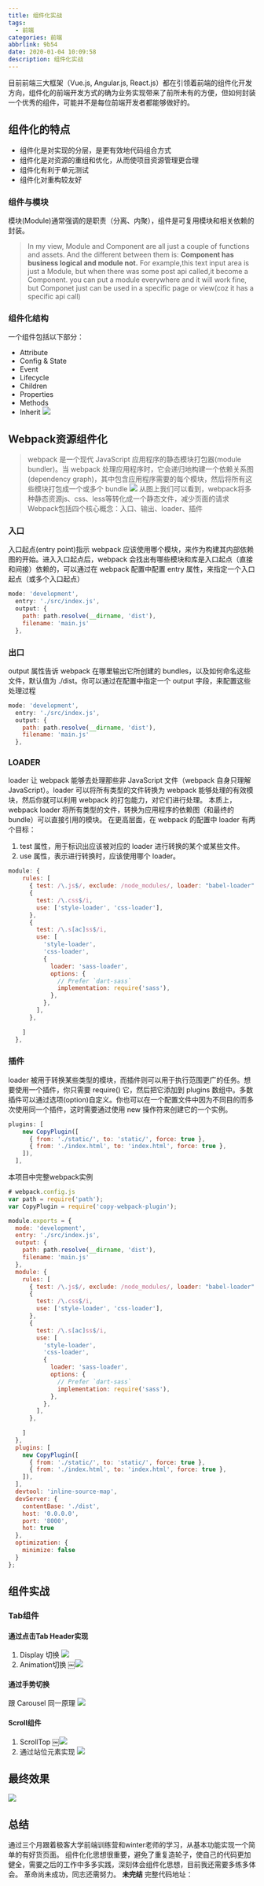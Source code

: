 ```yaml
---
title: 组件化实战
tags:
  - 前端
categories: 前端
abbrlink: 9b54
date: 2020-01-04 10:09:58
description: 组件化实战
---
```

目前前端三大框架（Vue.js, Angular.js, React.js）都在引领着前端的组件化开发方向，组件化的前端开发方式的确为业务实现带来了前所未有的方便，但如何封装一个优秀的组件，可能并不是每位前端开发者都能够做好的。
## 组件化的特点
* 组件化是对实现的分层，是更有效地代码组合方式
* 组件化是对资源的重组和优化，从而使项目资源管理更合理
* 组件化有利于单元测试
* 组件化对重构较友好
### 组件与模块
模块(Module)通常强调的是职责（分离、内聚），组件是可复用模块和相关依赖的封装。
> In my view, Module and Component are all just a couple of functions and assets.
> And the different between them is:
> **Component has business logical and module not.**
> For example,this text input area is just a Module, but when there was some post api called,it become a Component. you can put a module everywhere and it will work fine, but Componet just can be used in a specific page or view(coz it has a specific api call)

### 组件化结构
一个组件包括以下部分：
* Attribute
*  Config & State
* Event
* Lifecycle
* Children
* Properties
* Methods
* Inherit
![][image-1]

## Webpack资源组件化
> webpack 是一个现代 JavaScript 应用程序的静态模块打包器(module bundler)。当 webpack 处理应用程序时，它会递归地构建一个依赖关系图(dependency graph)，其中包含应用程序需要的每个模块，然后将所有这些模块打包成一个或多个 bundle
![][image-2]
从图上我们可以看到，webpack将多种静态资源js、css、less等转化成一个静态文件，减少页面的请求
Webpack包括四个核心概念：入口、输出、loader、插件
### 入口
入口起点(entry point)指示 webpack 应该使用哪个模块，来作为构建其内部依赖图的开始。进入入口起点后，webpack 会找出有哪些模块和库是入口起点（直接和间接）依赖的，可以通过在 webpack 配置中配置 entry 属性，来指定一个入口起点（或多个入口起点）
```js
mode: 'development',
  entry: './src/index.js',
  output: {
    path: path.resolve(__dirname, 'dist'),
    filename: 'main.js'
  },
```
###  出口
output 属性告诉 webpack 在哪里输出它所创建的 bundles，以及如何命名这些文件，默认值为 ./dist。你可以通过在配置中指定一个 output 字段，来配置这些处理过程
```js
mode: 'development',
  entry: './src/index.js',
  output: {
    path: path.resolve(__dirname, 'dist'),
    filename: 'main.js'
  },

```
###  LOADER
loader 让 webpack 能够去处理那些非 JavaScript 文件（webpack 自身只理解 JavaScript）。loader 可以将所有类型的文件转换为 webpack 能够处理的有效模块，然后你就可以利用 webpack 的打包能力，对它们进行处理。
本质上，webpack loader 将所有类型的文件，转换为应用程序的依赖图（和最终的 bundle）可以直接引用的模块。
在更高层面，在 webpack 的配置中 loader 有两个目标：
1. test 属性，用于标识出应该被对应的 loader 进行转换的某个或某些文件。
2. use 属性，表示进行转换时，应该使用哪个 loader。
```js
module: {
    rules: [
      { test: /\.js$/, exclude: /node_modules/, loader: "babel-loader" },
      {
        test: /\.css$/i,
        use: ['style-loader', 'css-loader'],
      },
      {
        test: /\.s[ac]ss$/i,
        use: [
          'style-loader',
          'css-loader',
          {
            loader: 'sass-loader',
            options: {
              // Prefer `dart-sass`
              implementation: require('sass'),
            },
          },
        ],
      },
     
    ]
  },
```
### 插件
loader 被用于转换某些类型的模块，而插件则可以用于执行范围更广的任务。想要使用一个插件，你只需要 require() 它，然后把它添加到 plugins 数组中。多数插件可以通过选项(option)自定义。你也可以在一个配置文件中因为不同目的而多次使用同一个插件，这时需要通过使用 new 操作符来创建它的一个实例。
```js
plugins: [
    new CopyPlugin([
      { from: './static/', to: 'static/', force: true },
      { from: './index.html', to: 'index.html', force: true },
    ]),
  ],
```
本项目中完整webpack实例
```js
# webpack.config.js
var path = require('path');
var CopyPlugin = require('copy-webpack-plugin');

module.exports = {
  mode: 'development',
  entry: './src/index.js',
  output: {
    path: path.resolve(__dirname, 'dist'),
    filename: 'main.js'
  },
  module: {
    rules: [
      { test: /\.js$/, exclude: /node_modules/, loader: "babel-loader" },
      {
        test: /\.css$/i,
        use: ['style-loader', 'css-loader'],
      },
      {
        test: /\.s[ac]ss$/i,
        use: [
          'style-loader',
          'css-loader',
          {
            loader: 'sass-loader',
            options: {
              // Prefer `dart-sass`
              implementation: require('sass'),
            },
          },
        ],
      },
     
    ]
  },
  plugins: [
    new CopyPlugin([
      { from: './static/', to: 'static/', force: true },
      { from: './index.html', to: 'index.html', force: true },
    ]),
  ],
  devtool: 'inline-source-map',
  devServer: {
    contentBase: './dist',
    host: '0.0.0.0',
    port: '8000',
    hot: true
  },
  optimization: {
    minimize: false
  }
};

```
## 组件实战
### Tab组件
#### 通过点击Tab Header实现
1. Display 切换
![][image-3]
2. Animation切换
	￼![][image-4]
####  通过手势切换
跟 Carousel 同一原理
![][image-5]
#### Scroll组件
1. ScrollTop
	￼![][image-6]
2. 通过站位元素实现
	![][image-7]
## 最终效果
![][image-8]
## 总结
通过三个月跟着极客大学前端训练营和winter老师的学习，从基本功能实现一个简单的有好货页面。
组件化化思想很重要，避免了重复造轮子，使自己的代码更加健全，需要之后的工作中多多实践，深刻体会组件化思想，目前我还需要多练多体会。
革命尚未成功，同志还需努力。
**未完结**
完整代码地址：
[][1]

[1]:	https://github.com/simplezhao/Front-end "前段训练营"

[image-1]:	https://oss.smart-lifestyle.cn/blog/2019-11-16-170957.png
[image-2]:	https://oss.smart-lifestyle.cn/blog/2019-11-16-160837.jpg
[image-3]:	https://oss.smart-lifestyle.cn/blog/2019-11-16-165152.png
[image-4]:	https://oss.smart-lifestyle.cn/blog/2019-11-16-165231.png
[image-5]:	https://oss.smart-lifestyle.cn/blog/2019-11-16-165814.png
[image-6]:	https://oss.smart-lifestyle.cn/blog/2019-11-16-165949.png
[image-7]:	https://oss.smart-lifestyle.cn/blog/2019-11-16-170030.png
[image-8]:	https://oss.smart-lifestyle.cn/blog/2019-11-16-2019-11-17%2001.21.51.gif
